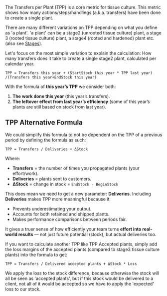 The Transfers per Plant (TPP) is a core metric for tissue culture. This metric shows how many actions/steps/handlings (a.k.a. transfers) have been done to create a single plant.

There are many different variations on TPP depending on what you define as 'a plant'. 'a plant' can be a stage2 (unrooted tissue culture) plant, a stage 3 (rooted tissue culture) plant, a stage4 (rooted and hardened) plant etc. (also see [Stages](Stages.md)).

Let's focus on the most simple variation to explain the calculation: How many transfers does it take to create a single stage2 plant, calculated per calendar year.

`TPP = Transfers this year + (StartStock this year * TPP last year)​/(Transfers this year+EndStock this year)`

With the formula of **this year’s TPP** we consider both:
1. **The work done this year** (this year’s transfers).
2. **The leftover effect from last year’s efficiency** (some of this year’s plants are still based on stock from last year).

## TPP Alternative Formula
We could simplify this formula to not be dependent on the TPP of a previous period by defining the formula as such:

`TPP = Transfers / Deliveries + ΔStock`

Where:
- **Transfers** = the number of times you propagated plants (your effort/work).
- **Deliveries** = plants sent to customers.
- **ΔStock** = change in stock = `EndStock - BeginStock`

This does mean we need to get a new parameter: **Deliveries**. Including **Deliveries** makes TPP more meaningful because it:
- Prevents underestimating your output.
- Accounts for both retained and shipped plants.
- Makes performance comparisons between periods fair.

It gives a truer sense of how efficiently your team turns **effort into real-world results** — not just future potential (stock), but actual deliveries too.

If you want to calculate another TPP like TPP Accepted plants, simply add the loss margins of the accepted plants (compared to stage3 tissue culture plants) into the formula to get:

`TPP = Transfers / Delivered accepted plants + ΔStock * Loss`

We apply the loss to the stock difference, because otherwise the stock will all be seen as 'accepted plants', but if this stock would be delivered to a client, not all of it would be accepted so we have to apply the 'expected' loss to our stock.
